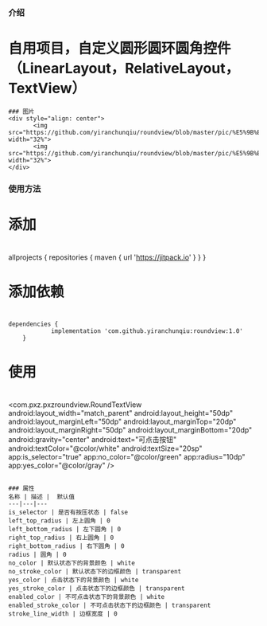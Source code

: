 ### 介绍
# 自用项目，自定义圆形圆环圆角控件（LinearLayout，RelativeLayout，TextView）

```
### 图片
<div style="align: center">
       <img src="https://github.com/yiranchunqiu/roundview/blob/master/pic/%E5%9B%BE%E7%89%871.png" width="32%">
       <img src="https://github.com/yiranchunqiu/roundview/blob/master/pic/%E5%9B%BE%E7%89%872.png" width="32%">
</div>

```

### 使用方法
# 添加
#
allprojects {
 		repositories {
 			maven { url 'https://jitpack.io' }
 		}
 	}
# 添加依赖
#
 	dependencies {
    	        implementation 'com.github.yiranchunqiu:roundview:1.0'
    	}
# 使用
#
<com.pxz.pxzroundview.RoundTextView
                android:layout_width="match_parent"
                android:layout_height="50dp"
                android:layout_marginLeft="50dp"
                android:layout_marginTop="20dp"
                android:layout_marginRight="50dp"
                android:layout_marginBottom="20dp"
                android:gravity="center"
                android:text="可点击按钮"
                android:textColor="@color/white"
                android:textSize="20sp"
                app:is_selector="true"
                app:no_color="@color/green"
                app:radius="10dp"
                app:yes_color="@color/gray" />

```

### 属性
名称 | 描述 |  默认值
---|---|---
is_selector | 是否有按压状态 | false
left_top_radius | 左上圆角 | 0
left_bottom_radius | 左下圆角 | 0
right_top_radius | 右上圆角 | 0
right_bottom_radius | 右下圆角 | 0
radius | 圆角 | 0
no_color | 默认状态下的背景颜色 | white
no_stroke_color | 默认状态下的边框颜色 | transparent
yes_color | 点击状态下的背景颜色 | white
yes_stroke_color | 点击状态下的边框颜色 | transparent
enabled_color | 不可点击状态下的背景颜色 | white
enabled_stroke_color | 不可点击状态下的边框颜色 | transparent
stroke_line_width | 边框宽度 | 0